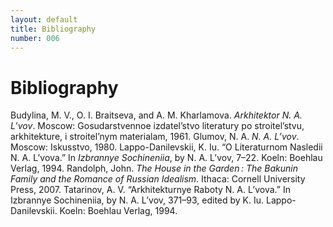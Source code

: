 ```yaml
---
layout: default
title: Bibliography
number: 006
---
```


# Bibliography
Budylina, M. V., O. I. Braitseva, and A. M. Kharlamova. *Arkhitektor N. A. L’vov*. Moscow: Gosudarstvennoe izdatel’stvo literatury po stroitel’stvu, arkhitekture, i stroitel’nym materialam, 1961.
Glumov, N. A. *N. A. L’vov*. Moscow: Iskusstvo, 1980.
Lappo-Danilevskii, K. Iu. “O Literaturnom Nasledii N. A. L’vova.” In *Izbrannye Sochineniia*, by N. A. L’vov, 7–22. Koeln: Boehlau Verlag, 1994.
Randolph, John. *The House in the Garden : The Bakunin Family and the Romance of Russian Idealism*. Ithaca: Cornell University Press, 2007.
Tatarinov, A. V. “Arkhitekturnye Raboty N. A. L’vova.” In Izbrannye Sochineniia, by N. A. L’vov, 371–93, edited by K. Iu. Lappo-Danilevskii. Koeln: Boehlau Verlag, 1994.
